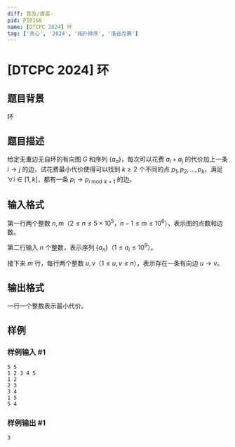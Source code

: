 ```yaml
---
diff: 普及/提高-
pid: P10166
name: [DTCPC 2024] 环
tag: ['贪心', '2024', '拓扑排序', '洛谷月赛']
---
```

# [DTCPC 2024] 环
## 题目背景

环
## 题目描述

给定无重边无自环的有向图 $G$ 和序列 $\{a_n\}$，每次可以花费 $a_i+a_j$ 的代价加上一条 $i\to j$ 的边，试花费最小代价使得可以找到 $k\geq 2$ 个不同的点 $p_1,p_2,\dots,p_k$，满足 $\forall i\in [1,k]$，都有一条 $p_i\to p_{i\bmod k+1}$ 的边。
## 输入格式

第一行两个整数 $n,m$（$2\le n\le 5 \times 10^5$，$n-1 \le m \le 10^6$），表示图的点数和边数。

第二行输入 $n$ 个整数，表示序列 $\{a_n\}$（$1\le a_i\le 10^9$）。

接下来 $m$ 行，每行两个整数 $u,v$（$1\le u,v\le n$），表示存在一条有向边 $u\to v$。
## 输出格式

一行一个整数表示最小代价。
## 样例

### 样例输入 #1
```
5 5
1 2 3 4 5 
1 2
2 3
3 4
1 5
5 4 
```
### 样例输出 #1
```
3
```
